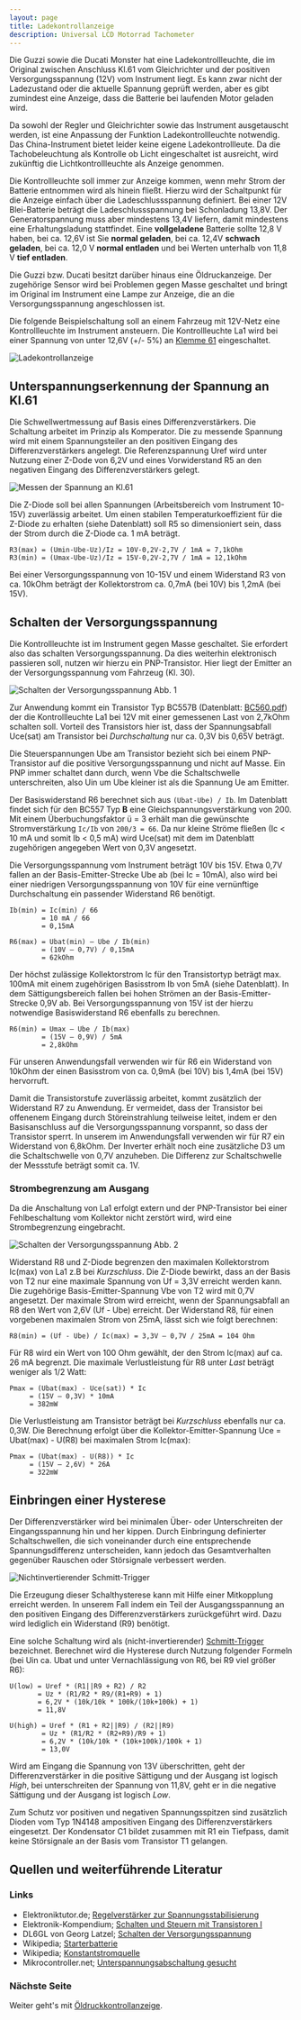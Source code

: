 ```yaml
---
layout: page
title: Ladekontrollanzeige
description: Universal LCD Motorrad Tachometer
---
```


Die Guzzi sowie die Ducati Monster hat eine Ladekontrollleuchte, die im Original zwischen Anschluss Kl.61 vom Gleichrichter und der positiven Versorgungsspannung (12V) vom Instrument liegt. Es kann zwar nicht der Ladezustand oder die aktuelle Spannung geprüft werden, aber es gibt zumindest eine Anzeige, dass die Batterie bei laufenden Motor geladen wird.

Da sowohl der Regler und Gleichrichter sowie das Instrument ausgetauscht werden, ist eine Anpassung der Funktion Ladekontrollleuchte notwendig. Das China-Instrument bietet leider keine eigene Ladekontrollleute. Da die Tachobeleuchtung als Kontrolle ob Licht eingeschaltet ist ausreicht, wird zukünftig die Lichtkontrollleuchte als Anzeige genommen.

Die Kontrollleuchte soll immer zur Anzeige kommen, wenn mehr Strom der Batterie entnommen wird als hinein fließt. Hierzu wird der Schaltpunkt für die Anzeige einfach über die Ladeschlussspannung definiert. Bei einer 12V Blei-Batterie beträgt die Ladeschlussspannung bei Schonladung 13,8V. Der Generatorspannung muss aber mindestens 13,4V liefern, damit mindestens eine Erhaltungsladung stattfindet. Eine **vollgeladene** Batterie sollte 12,8 V haben, bei ca. 12,6V ist Sie **normal geladen**, bei ca. 12,4V **schwach geladen**, bei ca. 12,0 V **normal entladen** und bei Werten unterhalb von 11,8 V **tief entladen**.

Die Guzzi bzw. Ducati besitzt darüber hinaus eine Öldruckanzeige. Der zugehörige Sensor wird bei Problemen gegen Masse geschaltet und bringt im Original im Instrument eine Lampe zur Anzeige, die an die Versorgungsspannung angeschlossen ist.

Die folgende Beispielschaltung soll an einem Fahrzeug mit 12V-Netz eine Kontrollleuchte im Instrument ansteuern. Die Kontrollleuchte La1 wird bei einer Spannung von unter 12,6V (+/- 5%) an [Klemme 61](http://de.wikipedia.org/wiki/Klemmenbezeichnung#Beleuchtung) eingeschaltet. 

![Ladekontrollanzeige](../images/Kontrollanzeige.png)

## Unterspannungserkennung der Spannung an Kl.61
Die Schwellwertmessung auf Basis eines Differenzverstärkers. Die Schaltung arbeitet im Prinzip als Komperator. Die zu messende Spannung wird mit einem Spannungsteiler an den positiven Eingang des Differenzverstärkers angelegt. Die Referenzspannung Uref wird unter Nutzung einer Z-Dode von 6,2V und eines Vorwiderstand R5 an den negativen Eingang des Differenzverstärkers gelegt.

![Messen der Spannung an Kl.61](../images/Messung_Spannung_Kl.61.png)

Die Z-Diode soll bei allen Spannungen (Arbeitsbereich vom Instrument 10-15V) zuverlässig arbeitet. Um einen stabilen Temperaturkoeffizient für die Z-Diode zu erhalten (siehe Datenblatt) soll R5 so dimensioniert sein, dass der Strom durch die Z-Diode ca. 1 mA beträgt. 

    R3(max) = (Umin-Ube-Uz)/Iz = 10V-0,2V-2,7V / 1mA = 7,1kOhm
    R3(min) = (Umax-Ube-Uz)/Iz = 15V-0,2V-2,7V / 1mA = 12,1kOhm

Bei einer Versorgungsspannung von 10-15V und einem Widerstand R3 von ca. 10kOhm beträgt der Kollektorstrom ca. 0,7mA (bei 10V) bis 1,2mA (bei 15V).

## Schalten der Versorgungsspannung
Die Kontrollleuchte ist im Instrument gegen Masse geschaltet. Sie erfordert also das schalten Versorgungsspannung. Da dies weiterhin elektronisch passieren soll, nutzen wir hierzu ein PNP-Transistor. Hier liegt der Emitter an der Versorgungsspannung vom Fahrzeug (Kl. 30).

![Schalten der Versorgungsspannung Abb. 1](../images/Schalten_der_Versorgungsspannung_1.png)

Zur Anwendung kommt ein Transistor Typ BC557B (Datenblatt: [BC560.pdf](https://www.fairchildsemi.com/ds/BC/BC560.pdf)) der die Kontrollleuchte La1 bei 12V mit einer gemessenen Last von 2,7kOhm schalten soll. Vorteil des Transistors hier ist, dass der Spannungsabfall Uce(sat) am Transistor bei _Durchschaltung_ nur ca. 0,3V bis 0,65V beträgt. 

Die Steuerspannungen Ube am Transistor bezieht sich bei einem PNP-Transistor auf die positive Versorgungsspannung und nicht auf Masse. Ein PNP immer schaltet dann durch, wenn Vbe die Schaltschwelle unterschreiten, also Uin um Ube kleiner ist als die Spannung Ue am Emitter.

Der Basiswiderstand R6 berechnet sich aus `(Ubat-Ube) / Ib`. Im Datenblatt findet sich für den BC557 Typ **B** eine Gleichspannungsverstärkung von 200. Mit einem Überbuchungsfaktor ü = 3 erhält man die gewünschte Stromverstärkung `Ic/Ib` von `200/3 = 66`. Da nur kleine Ströme fließen (Ic < 10 mA und somit Ib < 0,5 mA) wird Uce(sat) mit dem im Datenblatt zugehörigen angegeben Wert von 0,3V angesetzt.

Die Versorgungsspannung vom Instrument beträgt 10V bis 15V. Etwa 0,7V fallen an der Basis-Emitter-Strecke Ube ab (bei Ic = 10mA), also wird bei einer niedrigen Versorgungsspannung von 10V für eine vernünftige Durchschaltung ein passender Widerstand R6 benötigt.

    Ib(min) = Ic(min) / 66
            = 10 mA / 66
            = 0,15mA

    R6(max) = Ubat(min) – Ube / Ib(min)
            = (10V – 0,7V) / 0,15mA
            = 62kOhm

Der höchst zulässige Kollektorstrom Ic für den Transistortyp beträgt max. 100mA mit einem zugehörigen Basisstrom Ib von 5mA (siehe Datenblatt). In dem Sättigungsbereich fallen bei hohen Strömen an der Basis-Emitter-Strecke 0,9V ab. Bei Versorgungsspannung von 15V ist der hierzu notwendige Basiswiderstand R6 ebenfalls zu berechnen.

    R6(min) = Umax – Ube / Ib(max)
            = (15V – 0,9V) / 5mA
            = 2,8kOhm

Für unseren Anwendungsfall verwenden wir für R6 ein Widerstand von 10kOhm der einen Basisstrom von ca. 0,9mA (bei 10V) bis 1,4mA (bei 15V) hervorruft.

Damit die Transistorstufe zuverlässig arbeitet, kommt zusätzlich der Widerstand R7 zu Anwendung. Er vermeidet, dass der Transistor bei offenenem Eingang durch Störeinstrahlung teilweise leitet, indem er den Basisanschluss auf die Versorgungsspannung vorspannt, so dass der Transistor sperrt. In unserem im Anwendungsfall verwenden wir für R7 ein Widerstand von 6,8kOhm. Der Inverter erhält noch eine zusätzliche D3 um die Schaltschwelle von 0,7V anzuheben. Die Differenz zur Schaltschwelle der Messstufe beträgt somit ca. 1V.

### Strombegrenzung am Ausgang
Da die Anschaltung von La1 erfolgt extern und der PNP-Transistor bei einer Fehlbeschaltung vom Kollektor nicht zerstört wird, wird eine Strombegrenzung eingebracht.

![Schalten der Versorgungsspannung Abb. 2](../images/Schalten_der_Versorgungsspannung_2.png)

Widerstand R8 und Z-Diode begrenzen den maximalen Kollektorstrom Ic(max) von La1 z.B bei _Kurzschluss_. Die Z-Diode bewirkt, dass an der Basis von T2 nur eine maximale Spannung von Uf = 3,3V erreicht werden kann. Die zugehörige Basis-Emitter-Spannung Vbe von T2 wird mit 0,7V angesetzt. Der maximale Strom wird erreicht, wenn der Spannungsabfall an R8 den Wert von 2,6V (Uf - Ube) erreicht. Der Widerstand R8, für einen vorgebenen maximalen Strom von 25mA, lässt sich wie folgt berechnen:

    R8(min) = (Uf - Ube) / Ic(max) = 3,3V – 0,7V / 25mA = 104 Ohm

Für R8 wird ein Wert von 100 Ohm gewählt, der den Strom Ic(max) auf ca. 26 mA begrenzt. Die maximale Verlustleistung für R8 unter _Last_ beträgt weniger als 1/2 Watt:

    Pmax = (Ubat(max) - Uce(sat)) * Ic
         = (15V – 0,3V) * 10mA
         = 382mW

Die Verlustleistung am Transistor beträgt bei _Kurzschluss_ ebenfalls nur ca. 0,3W. Die Berechnung erfolgt über die Kollektor-Emitter-Spannung Uce = Ubat(max) - U(R8) bei maximalen Strom Ic(max):

    Pmax = (Ubat(max) - U(R8)) * Ic
         = (15V – 2,6V) * 26A
         = 322mW

## Einbringen einer Hysterese
Der Differenzverstärker wird bei minimalen Über- oder Unterschreiten der Eingangsspannung hin und her kippen. Durch Einbringung definierter Schaltschwellen, die sich voneinander durch eine entsprechende Spannungsdifferenz unterscheiden, kann jedoch das Gesamtverhalten gegenüber Rauschen oder Störsignale verbessert werden.

![Nichtinvertierender Schmitt-Trigger](../images/Nichtinvertierender_Schmitt_Trigger.png)

Die Erzeugung dieser Schalthysterese kann mit Hilfe einer Mitkopplung erreicht werden. In unserem Fall indem ein Teil der Ausgangsspannung an den positiven Eingang des Differenzverstärkers zurückgeführt wird. Dazu wird lediglich ein Widerstand (R9) benötigt.

Eine solche Schaltung wird als (nicht-invertierender) [Schmitt-Trigger](https://de.wikipedia.org/wiki/Schmitt-Trigger) bezeichnet. Berechnet wird die Hysterese durch Nutzung folgender Formeln (bei Uin ca. Ubat und unter Vernachlässigung von R6, bei R9 viel größer R6):

    U(low) = Uref * (R1||R9 + R2) / R2
           = Uz * (R1/R2 * R9/(R1+R9) + 1)
           = 6,2V * (10k/10k * 100k/(10k+100k) + 1)
           = 11,8V

    U(high) = Uref * (R1 + R2||R9) / (R2||R9)
            = Uz * (R1/R2 * (R2+R9)/R9 + 1)
            = 6,2V * (10k/10k * (10k+100k)/100k + 1)
            = 13,0V

Wird am Eingang die Spannung von 13V überschritten, geht der Differenzverstärker in die positive Sättigung und der Ausgang ist logisch _High_, bei unterschreiten der Spannung von 11,8V, geht er in die negative Sättigung und der Ausgang ist logisch _Low_.

Zum Schutz vor positiven und negativen Spannungsspitzen sind zusätzlich Dioden vom Typ 1N4148 ampositiven Eingang des Differenzverstärkers eingesetzt. Der Kondensator C1 bildet zusammen mit R1 ein Tiefpass, damit keine Störsignale an der Basis vom Transistor T1 gelangen.

## Quellen und weiterführende Literatur

### Links
- Elektroniktutor.de; [Regelverstärker zur Spannungsstabilisierung](https://elektroniktutor.de/analogtechnik/regelvst.html)
- Elektronik-Kompendium; [Schalten und Steuern mit Transistoren I](http://www.elektronik-kompendium.de/public/schaerer/powsw1.htm)
- DL6GL von Georg Latzel; [Schalten der Versorgungsspannung](http://dl6gl.de/grundlagen/schalten-mit-transistoren)
- Wikipedia; [Starterbatterie](http://de.wikipedia.org/wiki/Starterbatterie#Wartung,_Pflege_und_Prüfung)
- Wikipedia; [Konstantstromquelle](http://de.wikipedia.org/wiki/Konstantstromquelle#Mit_Bipolartransistor)
- Mikrocontroller.net; [Unterspannungsabschaltung gesucht](http://www.mikrocontroller.net/topic/340319#3744991)

### Nächste Seite
Weiter geht's mit [Öldruckkontrollanzeige](kontrollanzeige_2.html).

